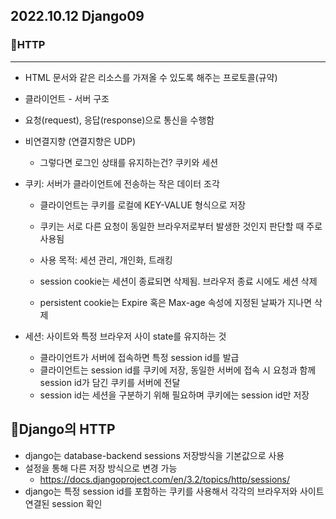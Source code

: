 ## 2022.10.12 Django09



### 📌HTTP

---

- HTML 문서와 같은 리소스를 가져올 수 있도록 해주는 프로토콜(규약)

- 클라이언트 - 서버 구조

- 요청(request), 응답(response)으로 통신을 수행함

- 비연결지향 (연결지향은 UDP)

  - 그렇다면 로그인 상태를 유지하는건? 쿠키와 세션

- 쿠키: 서버가 클라이언트에 전송하는 작은 데이터 조각

  - 클라이언트는 쿠키를 로컬에 KEY-VALUE 형식으로 저장

  - 쿠키는 서로 다른 요청이 동일한 브라우저로부터 발생한 것인지 판단할 때 주로 사용됨
  - 사용 목적: 세션 관리, 개인화, 트래킹
  - session cookie는 세션이 종료되면 삭제됨. 브라우저 종료 시에도 세션 삭제
  - persistent cookie는 Expire 혹은 Max-age 속성에 지정된 날짜가 지나면 삭제

- 세션: 사이트와 특정 브라우저 사이 state를 유지하는 것

  - 클라이언트가 서버에 접속하면 특정 session id를 발급
  - 클라이언트는 session id를 쿠키에 저장, 동일한 서버에 접속 시 요청과 함께 session id가 담긴 쿠키를 서버에 전달
  - session id는 세션을 구분하기 위해 필요하며 쿠키에는 session id만 저장



## 📌Django의 HTTP

- django는 database-backend sessions 저장방식을 기본값으로 사용
- 설정을 통해 다른 저장 방식으로 변경 가능
  - https://docs.djangoproject.com/en/3.2/topics/http/sessions/
- django는 특정 session id를 포함하는 쿠키를 사용해서 각각의 브라우저와 사이트 연결된 session 확인